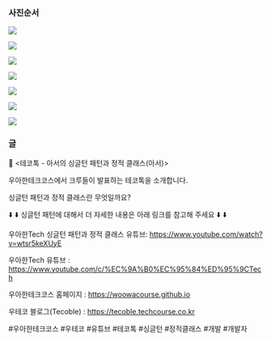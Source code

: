 ### 사진순서

![](./001.png)

![](./002.png)

![](./003.png)

![](./004.png)

![](./005.png)

![](./006.png)

![](./007.png)

### 글

📮  <테코톡 - 아서의 싱글턴 패턴과 정적 클래스(아서)>

우아한테크코스에서 크루들이 발표하는 테코톡을 소개합니다.

싱글턴 패턴과 정적 클래스란 무엇일까요?

⬇️ ⬇️ 싱글턴 패턴에 대해서 더 자세한 내용은 아래 링크를 참고해 주세요 ⬇️ ⬇️

우아한Tech 싱글턴 패턴과 정적 클래스 유튜브: https://www.youtube.com/watch?v=wtsr5keXUyE

우아한Tech 유튜브 : https://www.youtube.com/c/%EC%9A%B0%EC%95%84%ED%95%9CTech

우아한테크코스 홈페이지 : https://woowacourse.github.io

우테코 블로그(Tecoble) : https://tecoble.techcourse.co.kr

#우아한테크코스 #우테코 #유튜브 #테코톡 #싱글턴 #정적클래스 #개발 #개발자
